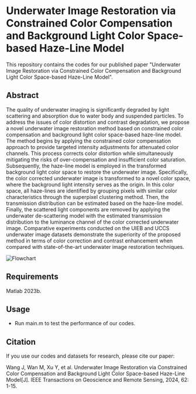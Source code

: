 # Underwater Image Restoration via Constrained Color Compensation and Background Light Color Space-based Haze-Line Model
This repository contains the codes for our published paper "Underwater Image Restoration via Constrained Color Compensation and Background Light Color Space-based Haze-Line Model". 
## Abstract
The quality of underwater imaging is significantly degraded by light scattering and absorption due to water body and suspended particles. To address the issues of color distortion and contrast degradation, we propose a novel underwater image restoration method based on constrained color compensation and background light color space-based haze-line model. The method begins by applying the constrained color compensation approach to provide targeted intensity adjustments for attenuated color channels. This process corrects color distortion while simultaneously mitigating the risks of over-compensation and insufficient color saturation. Subsequently, the haze-line model is employed in the transformed background light color space to restore the underwater image. Specifically, the color corrected underwater image is transformed to a novel color space, where the background light intensity serves as the origin. In this color space, all haze-lines are identified by grouping pixels with similar color characteristics through the superpixel clustering method. Then, the transmission distribution can be estimated based on the haze-line model. Finally, the scattered light components are removed by applying the underwater de-scattering model with the estimated transmission distribution to the luminance channel of the color corrected underwater image. Comparative experiments conducted on the UIEB and UCCS underwater image datasets demonstrate the superiority of the proposed method in terms of color correction and contrast enhancement when compared with state-of-the-art underwater image restoration techniques.

![Flowchart](https://github.com/user-attachments/assets/5b367444-b0ee-451a-925c-7fa2f49437c5)


## Requirements
Matlab 2023b.

## Usage
- Run main.m to test the performance of our codes.

## Citation
If you use our codes and datasets for research, please cite our paper:

Wang J, Wan M, Xu Y, et al. Underwater Image Restoration via Constrained Color Compensation and Background Light Color Space-based Haze-Line Model[J]. IEEE Transactions on Geoscience and Remote Sensing, 2024, 62: 1-15.
